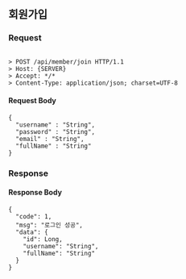 ## 회원가입

### Request
```

> POST /api/member/join HTTP/1.1
> Host: {SERVER}
> Accept: */*
> Content-Type: application/json; charset=UTF-8

```

#### Request Body
```
{
  "username" : "String",
  "password" : "String",
  "email" : "String",
  "fullName" : "String"
}
```
### Response

#### Response Body
```
{
  "code": 1,
  "msg": "로그인 성공",
  "data": {
    "id": Long,
    "username": "String",
    "fullName": "String"
  }
}
```